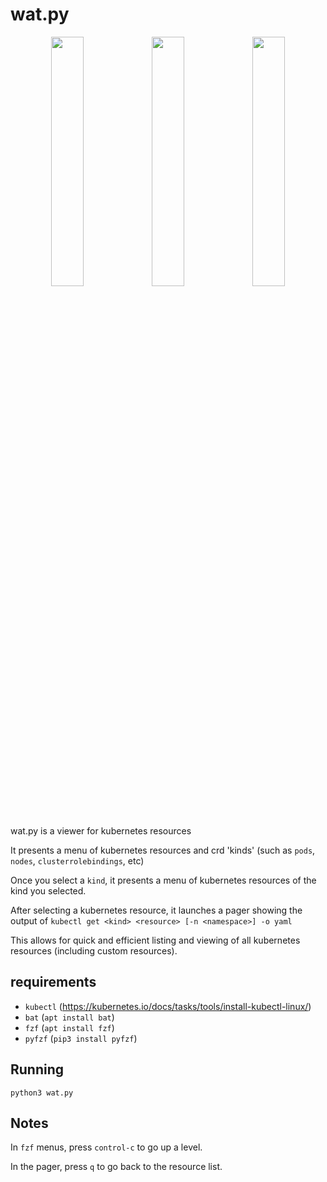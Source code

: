 # wat.py

<p align="center">
<img width="32%" src="https://i.imgur.com/tABEGLg.png"/><img width="32%" src="https://i.imgur.com/OMqZRXZ.png"/><img width="32%" src="https://i.imgur.com/UqWTWY1.png"/>
</p>

wat.py is a viewer for kubernetes resources

It presents a menu of kubernetes resources and crd 'kinds' (such as `pods`, `nodes`, `clusterrolebindings`, etc)

Once you select a `kind`, it presents a menu of kubernetes resources of the kind you selected.

After selecting a kubernetes resource, it launches a pager showing the output of `kubectl get <kind> <resource> [-n <namespace>] -o yaml`

This allows for quick and efficient listing and viewing of all kubernetes resources (including custom resources).

## requirements

- `kubectl` (https://kubernetes.io/docs/tasks/tools/install-kubectl-linux/)
- `bat` (`apt install bat`)
- `fzf` (`apt install fzf`)
- `pyfzf` (`pip3 install pyfzf`)

## Running

`python3 wat.py`

## Notes

In `fzf` menus, press `control-c` to go up a level.

In the pager, press `q` to go back to the resource list.
